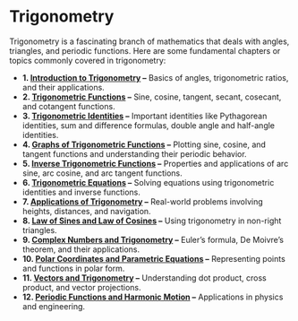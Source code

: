 # Trigonometry
Trigonometry is a fascinating branch of mathematics that deals with angles, triangles, and periodic functions. Here are some fundamental chapters or topics commonly covered in trigonometry:

* **1. [Introduction to Trigonometry](./Introduction_to_Trigonometry.ipynb) –** Basics of angles, trigonometric ratios, and their applications.
* **2. [Trigonometric Functions](./Trigonometric_Functions.ipynb) –** Sine, cosine, tangent, secant, cosecant, and cotangent functions.
* **3. [Trigonometric Identities](./Trigonometric_Identities.ipynb) –** Important identities like Pythagorean identities, sum and difference formulas, double angle and half-angle identities.
* **4. [Graphs of Trigonometric Functions](./Graphs_of_Trigonometric_Functions.ipynb) –** Plotting sine, cosine, and tangent functions and understanding their periodic behavior.
* **5. [Inverse Trigonometric Functions](./Inverse_Trigonometric_Functions.ipynb) –** Properties and applications of arc sine, arc cosine, and arc tangent functions.
* **6. [Trigonometric Equations](./Trigonometric_Equations.ipynb) –** Solving equations using trigonometric identities and inverse functions.
* **7. [Applications of Trigonometry](./Applications_of_Trigonometry.ipynb) –** Real-world problems involving heights, distances, and navigation.
* **8. [Law of Sines and Law of Cosines](./Law_of_Sines_and_Law_of_Cosines.ipynb) –** Using trigonometry in non-right triangles.
* **9. [Complex Numbers and Trigonometry](./Complex_Numbers_and_Trigonometry.ipynb) –** Euler’s formula, De Moivre’s theorem, and their applications.
* **10. [Polar Coordinates and Parametric Equations](./Polar_Coordinates_and_Parametric_Equations.ipynb) –** Representing points and functions in polar form.
* **11. [Vectors and Trigonometry](./Vectors_and_Trigonometry.ipynb) –** Understanding dot product, cross product, and vector projections.
* **12. [Periodic Functions and Harmonic Motion](./Periodic_Functions_and_Harmonic_Motion.ipynb) –** Applications in physics and engineering.
